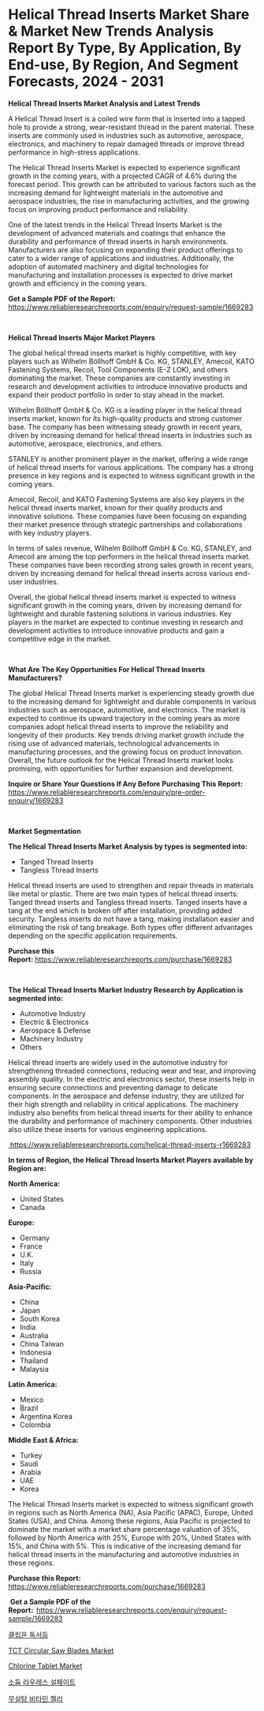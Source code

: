 <p><h1>Helical Thread Inserts Market Share & Market New Trends Analysis Report By Type, By Application, By End-use, By Region, And Segment Forecasts, 2024 - 2031</h1></p><p><strong>Helical Thread Inserts Market Analysis and Latest Trends</strong></p>
<p><p>A Helical Thread Insert is a coiled wire form that is inserted into a tapped hole to provide a strong, wear-resistant thread in the parent material. These inserts are commonly used in industries such as automotive, aerospace, electronics, and machinery to repair damaged threads or improve thread performance in high-stress applications.</p><p>The Helical Thread Inserts Market is expected to experience significant growth in the coming years, with a projected CAGR of 4.6% during the forecast period. This growth can be attributed to various factors such as the increasing demand for lightweight materials in the automotive and aerospace industries, the rise in manufacturing activities, and the growing focus on improving product performance and reliability.</p><p>One of the latest trends in the Helical Thread Inserts Market is the development of advanced materials and coatings that enhance the durability and performance of thread inserts in harsh environments. Manufacturers are also focusing on expanding their product offerings to cater to a wider range of applications and industries. Additionally, the adoption of automated machinery and digital technologies for manufacturing and installation processes is expected to drive market growth and efficiency in the coming years.</p></p>
<p><strong>Get a Sample PDF of the Report:&nbsp;</strong> <a href="https://www.reliableresearchreports.com/enquiry/request-sample/1669283">https://www.reliableresearchreports.com/enquiry/request-sample/1669283</a></p>
<p>&nbsp;</p>
<p><strong>Helical Thread Inserts Major Market Players</strong></p>
<p><p>The global helical thread inserts market is highly competitive, with key players such as Wilhelm Böllhoff GmbH & Co. KG, STANLEY, Amecoil, KATO Fastening Systems, Recoil, Tool Components (E-Z LOK), and others dominating the market. These companies are constantly investing in research and development activities to introduce innovative products and expand their product portfolio in order to stay ahead in the market.</p><p>Wilhelm Böllhoff GmbH & Co. KG is a leading player in the helical thread inserts market, known for its high-quality products and strong customer base. The company has been witnessing steady growth in recent years, driven by increasing demand for helical thread inserts in industries such as automotive, aerospace, electronics, and others.</p><p>STANLEY is another prominent player in the market, offering a wide range of helical thread inserts for various applications. The company has a strong presence in key regions and is expected to witness significant growth in the coming years.</p><p>Amecoil, Recoil, and KATO Fastening Systems are also key players in the helical thread inserts market, known for their quality products and innovative solutions. These companies have been focusing on expanding their market presence through strategic partnerships and collaborations with key industry players.</p><p>In terms of sales revenue, Wilhelm Böllhoff GmbH & Co. KG, STANLEY, and Amecoil are among the top performers in the helical thread inserts market. These companies have been recording strong sales growth in recent years, driven by increasing demand for helical thread inserts across various end-user industries.</p><p>Overall, the global helical thread inserts market is expected to witness significant growth in the coming years, driven by increasing demand for lightweight and durable fastening solutions in various industries. Key players in the market are expected to continue investing in research and development activities to introduce innovative products and gain a competitive edge in the market.</p></p>
<p>&nbsp;</p>
<p><strong>What Are The Key Opportunities For Helical Thread Inserts Manufacturers?</strong></p>
<p><p>The global Helical Thread Inserts market is experiencing steady growth due to the increasing demand for lightweight and durable components in various industries such as aerospace, automotive, and electronics. The market is expected to continue its upward trajectory in the coming years as more companies adopt helical thread inserts to improve the reliability and longevity of their products. Key trends driving market growth include the rising use of advanced materials, technological advancements in manufacturing processes, and the growing focus on product innovation. Overall, the future outlook for the Helical Thread Inserts market looks promising, with opportunities for further expansion and development.</p></p>
<p><strong>Inquire or Share Your Questions If Any Before Purchasing This Report:</strong> <a href="https://www.reliableresearchreports.com/enquiry/pre-order-enquiry/1669283">https://www.reliableresearchreports.com/enquiry/pre-order-enquiry/1669283</a></p>
<p>&nbsp;</p>
<p><strong>Market Segmentation</strong></p>
<p><strong>The Helical Thread Inserts Market Analysis by types is segmented into:</strong></p>
<p><ul><li>Tanged Thread Inserts</li><li>Tangless Thread Inserts</li></ul></p>
<p><p>Helical thread inserts are used to strengthen and repair threads in materials like metal or plastic. There are two main types of helical thread inserts: Tanged thread inserts and Tangless thread inserts. Tanged inserts have a tang at the end which is broken off after installation, providing added security. Tangless inserts do not have a tang, making installation easier and eliminating the risk of tang breakage. Both types offer different advantages depending on the specific application requirements.</p></p>
<p><strong>Purchase this Report:&nbsp;</strong><a href="https://www.reliableresearchreports.com/purchase/1669283">https://www.reliableresearchreports.com/purchase/1669283</a></p>
<p>&nbsp;</p>
<p><strong>The Helical Thread Inserts Market Industry Research by Application is segmented into:</strong></p>
<p><ul><li>Automotive Industry</li><li>Electric & Electronics</li><li>Aerospace & Defense</li><li>Machinery Industry</li><li>Others</li></ul></p>
<p><p>Helical thread inserts are widely used in the automotive industry for strengthening threaded connections, reducing wear and tear, and improving assembly quality. In the electric and electronics sector, these inserts help in ensuring secure connections and preventing damage to delicate components. In the aerospace and defense industry, they are utilized for their high strength and reliability in critical applications. The machinery industry also benefits from helical thread inserts for their ability to enhance the durability and performance of machinery components. Other industries also utilize these inserts for various engineering applications.</p></p>
<p><a href="https://www.reliableresearchreports.com/helical-thread-inserts-r1669283">&nbsp;https://www.reliableresearchreports.com/helical-thread-inserts-r1669283</a></p>
<p><strong>In terms of Region, the Helical Thread Inserts Market Players available by Region are:</strong></p>
<p>
    <p> <strong> North America: </strong>
        <ul>
            <li>United States</li>
            <li>Canada</li>
        </ul>
        </p> 
    <p> <strong> Europe: </strong>
        <ul>
            <li>Germany</li>
            <li>France</li>
            <li>U.K.</li>
            <li>Italy</li>
            <li>Russia</li>
        </ul>
        </p> 
    <p> <strong> Asia-Pacific: </strong>
        <ul>
            <li>China</li>
            <li>Japan</li>
            <li>South Korea</li>
            <li>India</li>
            <li>Australia</li>
            <li>China Taiwan</li>
            <li>Indonesia</li>
            <li>Thailand</li>
            <li>Malaysia</li>
        </ul>
        </p> 
    <p> <strong> Latin America: </strong>
        <ul>
            <li>Mexico</li>
            <li>Brazil</li>
            <li>Argentina Korea</li>
            <li>Colombia</li>
        </ul>
        </p> 
    <p> <strong> Middle East & Africa: </strong>
        <ul>
            <li>Turkey</li>
            <li>Saudi</li>
            <li>Arabia</li>
            <li>UAE</li>
            <li>Korea</li>
        </ul>
    </p>
    </p>
<p><p>The Helical Thread Inserts market is expected to witness significant growth in regions such as North America (NA), Asia Pacific (APAC), Europe, United States (USA), and China. Among these regions, Asia Pacific is projected to dominate the market with a market share percentage valuation of 35%, followed by North America with 25%, Europe with 20%, United States with 15%, and China with 5%. This is indicative of the increasing demand for helical thread inserts in the manufacturing and automotive industries in these regions.</p></p>
<p><strong>Purchase this Report: </strong><a href="https://www.reliableresearchreports.com/purchase/1669283">https://www.reliableresearchreports.com/purchase/1669283</a></p>
<p>&nbsp;<strong>Get a Sample PDF of the Report:&nbsp;&nbsp;</strong><a href="https://www.reliableresearchreports.com/enquiry/request-sample/1669283">https://www.reliableresearchreports.com/enquiry/request-sample/1669283</a></p>
<p><strong></strong></p>
<p><p><a href="https://medium.com/@joeyjohns20/%EB%94%94%EC%BD%94%EB%94%A9-%ED%81%B4%EB%A6%BD-%EC%98%A8-%EB%A6%AC%EB%94%A9-%EB%9D%BC%EC%9D%B4%ED%8A%B8-%EC%8B%9C%EC%9E%A5-%EC%A7%80%ED%91%9C-%EC%8B%9C%EC%9E%A5-%EC%A0%90%EC%9C%A0%EC%9C%A8-%ED%8A%B8%EB%A0%8C%EB%93%9C-%EB%B0%8F-%EC%84%B1%EC%9E%A5-%ED%8C%A8%ED%84%B4-16e4800e2f94">클립온 독서등</a></p><p><a href="https://www.linkedin.com/pulse/tct-circular-saw-blades-market-provides-detailed-segmentation-klpgf?trackingId=f7%2BrxD1cJN5P06QFS8%2Fevg%3D%3D">TCT Circular Saw Blades Market</a></p><p><a href="https://issuu.com/reportprime-2/docs/chlorine-tablet-market-size-2030.pptx">Chlorine Tablet Market</a></p><p><a href="https://github.com/iansanftyord09878/Market-Research-Report-List-1/blob/main/137604226081.md">소듐 라우레스 설페이트</a></p><p><a href="https://medium.com/@simeonbode1/%EC%84%A4%ED%83%95%EC%9D%B4-%EC%97%86%EB%8A%94-%EB%B9%84%ED%83%80%EB%AF%BC-%EA%B5%AC%EB%AF%B8-%EC%8B%9C%EC%9E%A5%EC%9D%80-%EC%8B%9C%EC%9E%A5-%EC%A0%90%EC%9C%A0%EC%9C%A8-%EC%8B%9C%EC%9E%A5-%EB%8F%99%ED%96%A5-%EB%B0%8F-%EC%8B%9C%EC%9E%A5-%EC%84%B1%EC%9E%A5%EC%97%90-%EA%B4%80%ED%95%9C-%EC%A0%95%EB%B3%B4%EB%A5%BC-%EC%A0%9C%EA%B3%B5%ED%95%A9%EB%8B%88%EB%8B%A4-25bbed3f6c39">무설탕 비타민 젤리</a></p></p>